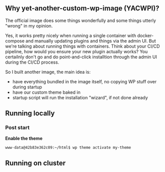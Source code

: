 
#

## Why yet-another-custom-wp-image (YACWPI)?

The official image does some things wonderfully and some things utterly "wrong" in my opinion.

Yes, it works pretty nicely when running a single container with docker-compose and manually updating plugins and things via the admin UI. But we're talking about running things with containers. Think about your CI/CD pipeline, how would you ensure your new plugin actually works? You certailnly don't go and do point-and-click installtion through the admin UI during the CI/CD process.

So I built another image, the main idea is:
- have everything bundled in the image itself, no copying WP stuff over during startup
- have our custom theme baked in
- startup script will run the installation "wizard", if not done already



## Running locally

### Post start

**Enable the theme**

```
www-data@42b83e362c09:~/html$ wp theme activate my-theme
```


## Running on cluster

